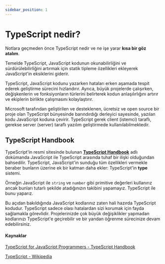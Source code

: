 ```yaml
---
sidebar_position: 1
---
```


# TypeScript nedir?

Notlara geçmeden önce TypeScript nedir ve ne işe yarar **kısa bir göz atalım**.

Temelde TypeScript, JavaScript kodunun okunabilirliğini ve sürdürülebilirliğini artırmak için statik tipleme özellikleri ekleyerek JavaScript'in eksiklerini giderir.

TypeScript, JavaScript kodunu yazarken hataları erken aşamada tespit ederek geliştirme sürecini hızlandırır. Ayrıca, büyük projelerde çalışırken, değişkenlerin ve fonksiyonların türlerini belirterek kodun anlaşılırlığını artırır ve ekiplerin birlikte çalışmasını kolaylaştırır.

Microsoft tarafından geliştirilen ve desteklenen, ücretsiz ve open source bir proje olan TypeScript bünyesinde barındırdığı derleyici sayesinde, yazılan kodu JavaScript koduna çevirir. TypeScript gerek client (istemci) taraflı, gerekse server (server) taraflı yazılım geliştirmede kullanılabilmektedir.

## TypeScript Handbook

TypeScript'in resmi sitesinde bulunan **[TypeScript Handbook](https://www.typescriptlang.org/docs/handbook/)** adlı dokümanda JavaScript ile TypeScript arasında tuhaf bir ilişki olduğundan bahsedilir. TypeScript, JavaScript'in sunduğu tüm özellikleri vermekle beraber bunların üzerine ek bir katman daha ekler: TypeScript'in **type** sistemi.

Örneğin JavaScript ile `string` ve `number` gibi primitive değerleri kullanırız ancak bunları tutarlı şekilde atadığınızın takibini yapamayız. TypeScript ile bunu yaparız.

Bu açıdan bakıldığında JavaScript kodlarınız zaten hali hazırda TypeScript kodudur. TypeScript sadece olası hatalardan sizi korumak için fayda sağlamakla görevlidir. Projelerinizde çok büyük değişiklikler yapmadan kodlarınızı TypeScript'e geçirebilir ve bir yandan öğrenme sürecinize devam edebilirsiniz.


#### Kaynaklar

[TypeScript for JavaScript Programmers - TypeScript Handbook](https://www.typescriptlang.org/docs/handbook/typescript-in-5-minutes.html)

[TypeScript - Wikipedia](https://en.wikipedia.org/wiki/TypeScript)
